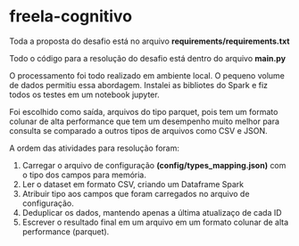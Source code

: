# freela-cognitivo

Toda a proposta do desafio está no arquivo **requirements/requirements.txt**

Todo o código para a resolução do desafio está dentro do arquivo **main.py**

O processamento foi todo realizado em ambiente local. O pequeno volume de dados permitiu essa abordagem. Instalei as bibliotes do Spark e fiz todos os testes em um notebook jupyter.

Foi escolhido como saída, arquivos do tipo parquet, pois tem um formato colunar de alta performance que tem um desempenho muito melhor para consulta se comparado a outros tipos de arquivos como CSV e JSON.

A ordem das atividades para resolução foram:

  1. Carregar o arquivo de configuração **(config/types_mapping.json)**  com o tipo dos campos para memória.
  2. Ler o dataset em formato CSV, criando um Dataframe Spark
  3. Atribuir tipo aos campos que foram carregados no arquivo de configuração.
  4. Deduplicar os dados, mantendo apenas a última atualizaço de cada ID
  5. Escrever o resultado final em um arquivo em um formato colunar de alta performance (parquet).
